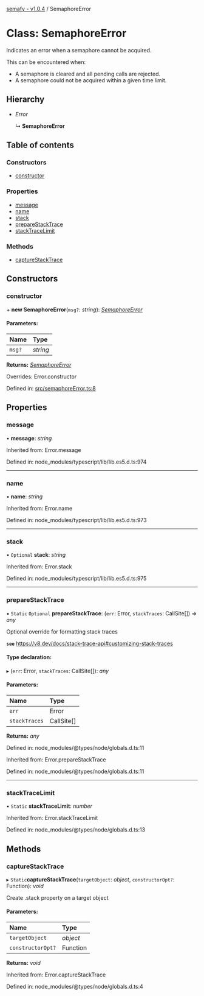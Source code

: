 [semafy - v1.0.4](../README.md) / SemaphoreError

# Class: SemaphoreError

Indicates an error when a semaphore cannot be acquired.

This can be encountered when:
   - A semaphore is cleared and all pending calls are rejected.
   - A semaphore could not be acquired within a given time limit.

## Hierarchy

* *Error*

  ↳ **SemaphoreError**

## Table of contents

### Constructors

- [constructor](semaphoreerror.md#constructor)

### Properties

- [message](semaphoreerror.md#message)
- [name](semaphoreerror.md#name)
- [stack](semaphoreerror.md#stack)
- [prepareStackTrace](semaphoreerror.md#preparestacktrace)
- [stackTraceLimit](semaphoreerror.md#stacktracelimit)

### Methods

- [captureStackTrace](semaphoreerror.md#capturestacktrace)

## Constructors

### constructor

\+ **new SemaphoreError**(`msg?`: *string*): [*SemaphoreError*](semaphoreerror.md)

#### Parameters:

| Name | Type |
| :------ | :------ |
| `msg?` | *string* |

**Returns:** [*SemaphoreError*](semaphoreerror.md)

Overrides: Error.constructor

Defined in: [src/semaphoreError.ts:8](https://github.com/havelessbemore/semafy/blob/c0263a3/src/semaphoreError.ts#L8)

## Properties

### message

• **message**: *string*

Inherited from: Error.message

Defined in: node_modules/typescript/lib/lib.es5.d.ts:974

___

### name

• **name**: *string*

Inherited from: Error.name

Defined in: node_modules/typescript/lib/lib.es5.d.ts:973

___

### stack

• `Optional` **stack**: *string*

Inherited from: Error.stack

Defined in: node_modules/typescript/lib/lib.es5.d.ts:975

___

### prepareStackTrace

▪ `Static` `Optional` **prepareStackTrace**: (`err`: Error, `stackTraces`: CallSite[]) => *any*

Optional override for formatting stack traces

**`see`** https://v8.dev/docs/stack-trace-api#customizing-stack-traces

#### Type declaration:

▸ (`err`: Error, `stackTraces`: CallSite[]): *any*

#### Parameters:

| Name | Type |
| :------ | :------ |
| `err` | Error |
| `stackTraces` | CallSite[] |

**Returns:** *any*

Defined in: node_modules/@types/node/globals.d.ts:11

Inherited from: Error.prepareStackTrace

Defined in: node_modules/@types/node/globals.d.ts:11

___

### stackTraceLimit

▪ `Static` **stackTraceLimit**: *number*

Inherited from: Error.stackTraceLimit

Defined in: node_modules/@types/node/globals.d.ts:13

## Methods

### captureStackTrace

▸ `Static`**captureStackTrace**(`targetObject`: *object*, `constructorOpt?`: Function): *void*

Create .stack property on a target object

#### Parameters:

| Name | Type |
| :------ | :------ |
| `targetObject` | *object* |
| `constructorOpt?` | Function |

**Returns:** *void*

Inherited from: Error.captureStackTrace

Defined in: node_modules/@types/node/globals.d.ts:4
